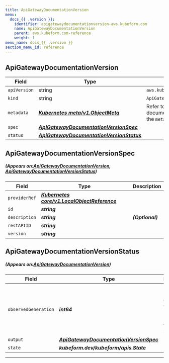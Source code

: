 ```yaml
---
title: ApiGatewayDocumentationVersion
menu:
  docs_{{ .version }}:
    identifier: apigatewaydocumentationversion-aws.kubeform.com
    name: ApiGatewayDocumentationVersion
    parent: aws.kubeform.com-reference
    weight: 1
menu_name: docs_{{ .version }}
section_menu_id: reference
---
```


## ApiGatewayDocumentationVersion
| Field | Type | Description |
| ------ | ----- | ----------- |
| `apiVersion` | string | `aws.kubeform.com/v1alpha1` |
|    `kind` | string | `ApiGatewayDocumentationVersion` |
| `metadata` | ***[Kubernetes meta/v1.ObjectMeta](https://kubernetes.io/docs/reference/generated/kubernetes-api/v1.13/#objectmeta-v1-meta)***|Refer to the Kubernetes API documentation for the fields of the `metadata` field.|
| `spec` | ***[ApiGatewayDocumentationVersionSpec](#ApiGatewayDocumentationVersionSpec)***||
| `status` | ***[ApiGatewayDocumentationVersionStatus](#ApiGatewayDocumentationVersionStatus)***||
## ApiGatewayDocumentationVersionSpec
##### (Appears on:[ApiGatewayDocumentationVersion](#ApiGatewayDocumentationVersion), [ApiGatewayDocumentationVersionStatus](#ApiGatewayDocumentationVersionStatus))
| Field | Type | Description |
| ------ | ----- | ----------- |
| `providerRef` | ***[Kubernetes core/v1.LocalObjectReference](https://kubernetes.io/docs/reference/generated/kubernetes-api/v1.13/#localobjectreference-v1-core)***||
| `id` | ***string***||
| `description` | ***string***| ***(Optional)*** |
| `restAPIID` | ***string***||
| `version` | ***string***||
## ApiGatewayDocumentationVersionStatus
##### (Appears on:[ApiGatewayDocumentationVersion](#ApiGatewayDocumentationVersion))
| Field | Type | Description |
| ------ | ----- | ----------- |
| `observedGeneration` | ***int64***| ***(Optional)*** Resource generation, which is updated on mutation by the API Server.|
| `output` | ***[ApiGatewayDocumentationVersionSpec](#ApiGatewayDocumentationVersionSpec)***| ***(Optional)*** |
| `state` | ***kubeform.dev/kubeform/apis.State***| ***(Optional)*** |
---
